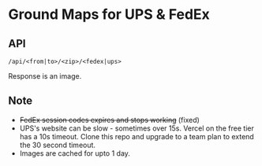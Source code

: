 # Ground Maps for UPS & FedEx

## API

```
/api/<from|to>/<zip>/<fedex|ups>
```

Response is an image.

## Note

- ~~FedEx session codes expires and stops working~~ (fixed)
- UPS's website can be slow - sometimes over 15s. Vercel on the free tier has a 10s timeout. Clone this repo and upgrade to a team plan to extend the 30 second timeout.
- Images are cached for upto 1 day.
